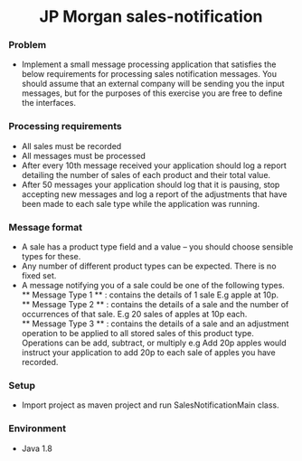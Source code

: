 <h1 align="center"> JP Morgan sales-notification </h1>

### Problem 
   * Implement a small message processing application that satisfies the below requirements for processing sales notification messages. You should assume that an external company will be sending you the input messages, but for the purposes of this exercise you are free to define the interfaces.

### Processing requirements

  * All sales must be recorded
  * All messages must be processed
  * After every 10th message received your application should log a report detailing the number of sales of each product and their total value.
  * After 50 messages your application should log that it is pausing, stop accepting new messages and log a report of the adjustments that have been made to each sale type while the application was running.

### Message format
 
  * A sale has a product type field and a value – you should choose sensible types for these.
  * Any number of different product types can be expected. There is no fixed set.
  * A message notifying you of a sale could be one of the following types. <br>
	** Message Type 1 ** : contains the details of 1 sale E.g apple at 10p. <br>
	** Message Type 2 ** : contains the details of a sale and the number of occurrences of that sale. E.g 20 sales of apples at 10p each. <br>
	** Message Type 3 ** : contains the details of a sale and an adjustment operation to be applied to all stored sales of this product type. Operations can be add, 							subtract, or multiply e.g Add 20p apples would instruct your application to add 20p to each sale of apples you have recorded.<br>

### Setup

  * Import project as maven project and run SalesNotificationMain class.

### Environment
  * Java 1.8
